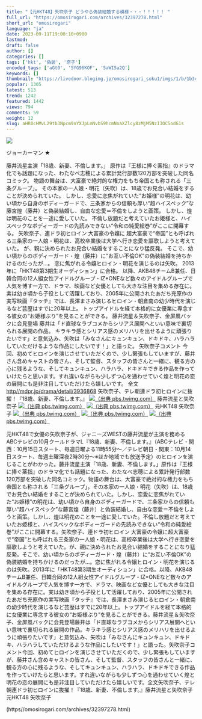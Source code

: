 ```yaml
---
title: "【元HKT48】矢吹奈子 どうやら偽装結婚する模様・・・！！！！！ "
full_url: "https://omosirogari.com/archives/32397278.html"
short_url: "omosirogari"
language: "ja"
date: 2023-09-11T19:00:10+0900
lastmod: 
draft: false
author: []
categories: []
tags: ['hkt', '偽装', '奈子']
encoded_tags: ['aGt0', '5YG96KOF', '5aWI5a2Q']
keywords: []
thumbnail: "https://livedoor.blogimg.jp/omosirogari_soku1/imgs/1/b/1b3c4bc8.jpg"
popular: 1305
latest: 513
trend: 1242
featured: 1442
views: 794
comments: 59
weight: 12
slug: aHR0cHMvL29tb3Npcm9nYXJpLmNvbS9hcmNoaXZlcy8zMjM5NzI3OC5odG1s
---
```


![](https://livedoor.blogimg.jp/omosirogari_soku1/imgs/1/b/1b3c4bc8.jpg)

<div><p>ジョーカーマン ★ </p> 藤井流星主演「18歳、新妻、不倫します。」 原作は『王様に捧ぐ薬指』のドラマ化でも話題になった、わたなべ志穂による累計発行部数120万部を突破した同名コミック。 物語の舞台は、大富豪で絶対的な権力をもち帝国とも称される「三条グループ」。 その本家の一人娘・明花（矢吹）は、18歳でお見合い結婚をすることが決められていた。 しかし、恋愛に恋焦がれていた“お姫様”の明花は、幼い頃から自身のボディーガードで、三条家からの信頼も厚い“超ハイスペック”な藤宮煌（藤井）と偽装結婚し、自由な恋愛＝不倫をしようと画策。 しかし、煌は明花のことを一途に愛していた。 不倫し放題だと考えていたお姫様と、ハイスペックなボディーガードの先読みできない“令和の純愛絵巻”がここに開幕する。 矢吹奈子、連ドラ初ヒロイン 大富豪の令嬢に 超大富豪で“帝国”とも呼ばれる三条家の一人娘・明花は、高校卒業後は大学へ行き恋愛を謳歌しようと考えていた。 が、親に決められたお見合い結婚をすることになり猛反発。 そこで、幼い頃からのボディーガード・煌（藤井）に“お互い不倫OK”の偽装結婚を持ちかけるのだったが…。 恋に焦がれる令嬢ヒロイン・明花を演じるのは矢吹。 2013年に「HKT48第3期生オーディション」に合格。 以降、AKB48チームB兼任、日韓合同の12人組女性アイドルグループ・IZ*ONEなど数々のアイドルグループで人気を博す一方で、ドラマ、映画など女優としても大きな注目を集める存在に。 実は幼き頃から子役として活躍しており、2005年に公開されたあだち充原作の実写映画『タッチ』では、長澤まさみ演じるヒロイン・朝倉南の幼少時代を演じるなど芸歴はすでに20年以上。 トップアイドルを経て本格的に女優業に専念する彼女の“お姫様ぶり”を見ることができる。 藤井流星＆矢吹奈子、金屏風バックに会見登場 藤井は「ド直球なラブコメからシリアス展開へといい意味で裏切られる展開の作品。 キラキラ感とシリアス感のメリハリを出せるように頑張りたいです」と意気込み、矢吹は「みなさんにキュンキュン、ドキドキ、ハラハラしていただけるような作品にしたいです！」と語った。 矢吹奈子コメント 今回、初めてヒロインを演じさせていただくので、少し緊張もしていますが、藤井さん含めキャストの皆さん、そして監督、スタッフの皆さんと一緒に、観る方の心に残るような、そしてキュンキュン、ハラハラ、ドキドキできる作品を作っていけたらと思います。すれ違いながらも少しずつ心を通わせていく煌と明花の恋の展開にも是非注目していただけたら嬉しいです。 全文 <a target='_blank' href='http//mdpr.jp/drama/detail/3936868'>http//mdpr.jp/drama/detail/3936868</a> 矢吹奈子、テレ朝連ドラ初ヒロインに抜擢！『18歳、新妻、不倫します。』 <a href='http//pbs.twimg.com/media/F5QEDN2bYAAAwgL.jpg' target='_blank' class='' id='img_1_1'><img src='https//livedoor.blogimg.jp/omosirogari_soku1/imgs/8/b/8ba713d5.jpg'>（出典 pbs.twimg.com）</a> 藤井流星と矢吹奈子 <a href='http//pbs.twimg.com/media/F5VMcrqbMAAfKQf.jpg' target='_blank' class='' id='img_1_2'><img src='https//livedoor.blogimg.jp/omosirogari_soku1/imgs/b/c/bc467615.jpg'>（出典 pbs.twimg.com）</a> <a href='http//pbs.twimg.com/media/F5VLmR6bMAAvSTV.jpg' target='_blank' class='' id='img_1_3'><img src='https//livedoor.blogimg.jp/omosirogari_soku1/imgs/9/b/9b1a3f09.jpg'>（出典 pbs.twimg.com）</a> 元HKT48 矢吹奈子 <a href='http//pbs.twimg.com/media/Dd4rMTWU0AAxsBe.jpg' target='_blank' class='' id='img_1_4'><img src='https//livedoor.blogimg.jp/omosirogari_soku1/imgs/0/3/0350f977.jpg'>（出典 pbs.twimg.com）</a> <a href='http//pbs.twimg.com/media/DeWNIukU0AUKPL_.jpg' target='_blank' class='' id='img_1_5'><img src='https//livedoor.blogimg.jp/omosirogari_soku1/imgs/2/0/20e1836c.jpg'>（出典 pbs.twimg.com）</a> <a href='http//pbs.twimg.com/media/Eoefa60UwAA1Vs2.jpg' target='_blank' class='' id='img_1_8'><img src='https//livedoor.blogimg.jp/omosirogari_soku1/imgs/2/0/20f247d3.jpg'>（出典 pbs.twimg.com）</a><p>元HKT48で女優の矢吹奈子が、ジャニーズWESTの藤井流星が主演を務めるABCテレビの10月クールドラマL『18歳、新妻、不倫します。』（ABCテレビ・関西：10月15日スタート、毎週日曜よる11時55分～／テレビ朝日・関東：10月14日スタート、毎週土曜深夜2時30分～※ほか地域でも放送予定）のヒロインを演じることがわかった。藤井流星主演「18歳、新妻、不倫します。」原作は『王様に捧ぐ薬指』のドラマ化でも話題になった、わたなべ志穂による累計発行部数120万部を突破した同名コミック。物語の舞台は、大富豪で絶対的な権力をもち帝国とも称される「三条グループ」。その本家の一人娘・明花（矢吹）は、18歳でお見合い結婚をすることが決められていた。しかし、恋愛に恋焦がれていた“お姫様”の明花は、幼い頃から自身のボディーガードで、三条家からの信頼も厚い“超ハイスペック”な藤宮煌（藤井）と偽装結婚し、自由な恋愛＝不倫をしようと画策。しかし、煌は明花のことを一途に愛していた。不倫し放題だと考えていたお姫様と、ハイスペックなボディーガードの先読みできない“令和の純愛絵巻”がここに開幕する。矢吹奈子、連ドラ初ヒロイン 大富豪の令嬢に超大富豪で“帝国”とも呼ばれる三条家の一人娘・明花は、高校卒業後は大学へ行き恋愛を謳歌しようと考えていた。が、親に決められたお見合い結婚をすることになり猛反発。そこで、幼い頃からのボディーガード・煌（藤井）に“お互い不倫OK”の偽装結婚を持ちかけるのだったが…。恋に焦がれる令嬢ヒロイン・明花を演じるのは矢吹。2013年に「HKT48第3期生オーディション」に合格。以降、AKB48チームB兼任、日韓合同の12人組女性アイドルグループ・IZ*ONEなど数々のアイドルグループで人気を博す一方で、ドラマ、映画など女優としても大きな注目を集める存在に。実は幼き頃から子役として活躍しており、2005年に公開されたあだち充原作の実写映画『タッチ』では、長澤まさみ演じるヒロイン・朝倉南の幼少時代を演じるなど芸歴はすでに20年以上。トップアイドルを経て本格的に女優業に専念する彼女の“お姫様ぶり”を見ることができる。藤井流星＆矢吹奈子、金屏風バックに会見登場藤井は「ド直球なラブコメからシリアス展開へといい意味で裏切られる展開の作品。キラキラ感とシリアス感のメリハリを出せるように頑張りたいです」と意気込み、矢吹は「みなさんにキュンキュン、ドキドキ、ハラハラしていただけるような作品にしたいです！」と語った。矢吹奈子コメント今回、初めてヒロインを演じさせていただくので、少し緊張もしていますが、藤井さん含めキャストの皆さん、そして監督、スタッフの皆さんと一緒に、観る方の心に残るような、そしてキュンキュン、ハラハラ、ドキドキできる作品を作っていけたらと思います。すれ違いながらも少しずつ心を通わせていく煌と明花の恋の展開にも是非注目していただけたら嬉しいです。全文矢吹奈子、テレ朝連ドラ初ヒロインに抜擢！『18歳、新妻、不倫します。』藤井流星と矢吹奈子元HKT48 矢吹奈子</p></div>

(https//omosirogari.com/archives/32397278.html)

